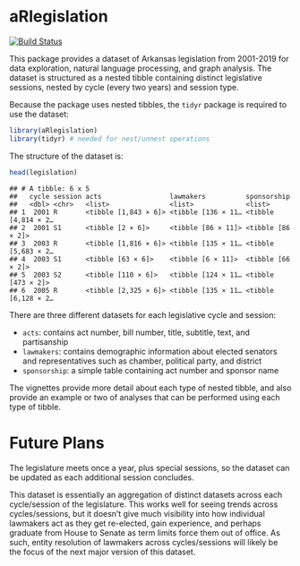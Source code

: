 
# aRlegislation

[![Build
Status](https://travis-ci.com/titaniumtroop/aRlegislation.svg?branch=master)](https://travis-ci.com/titaniumtroop/aRlegislation)

This package provides a dataset of Arkansas legislation from 2001-2019
for data exploration, natural language processing, and graph analysis.
The dataset is structured as a nested tibble containing distinct
legislative sessions, nested by cycle (every two years) and session
type.

Because the package uses nested tibbles, the `tidyr` package is required
to use the dataset:

``` r
library(aRlegislation)
library(tidyr) # needed for nest/unnest operations
```

The structure of the dataset is:

``` r
head(legislation)
```

    ## # A tibble: 6 x 5
    ##   cycle session acts                 lawmakers          sponsorship        
    ##   <dbl> <chr>   <list>               <list>             <list>             
    ## 1  2001 R       <tibble [1,843 × 6]> <tibble [136 × 11… <tibble [4,814 × 2…
    ## 2  2001 S1      <tibble [2 × 6]>     <tibble [86 × 11]> <tibble [86 × 2]>  
    ## 3  2003 R       <tibble [1,816 × 6]> <tibble [135 × 11… <tibble [5,683 × 2…
    ## 4  2003 S1      <tibble [63 × 6]>    <tibble [6 × 11]>  <tibble [66 × 2]>  
    ## 5  2003 S2      <tibble [110 × 6]>   <tibble [124 × 11… <tibble [473 × 2]> 
    ## 6  2005 R       <tibble [2,325 × 6]> <tibble [135 × 11… <tibble [6,128 × 2…

There are three different datasets for each legislative cycle and
session:

  - `acts`: contains act number, bill number, title, subtitle, text, and
    partisanship
  - `lawmakers`: contains demographic information about elected senators
    and representatives such as chamber, political party, and district
  - `sponsorship`: a simple table containing act number and sponsor name

The vignettes provide more detail about each type of nested tibble, and
also provide an example or two of analyses that can be performed using
each type of tibble.

# Future Plans

The legislature meets once a year, plus special sessions, so the dataset
can be updated as each additional session concludes.

This dataset is essentially an aggregation of distinct datasets across
each cycle/session of the legislature. This works well for seeing trends
across cycles/sessions, but it doesn’t give much visibility into how
individual lawmakers act as they get re-elected, gain experience, and
perhaps graduate from House to Senate as term limits force them out of
office. As such, entity resolution of lawmakers across cycles/sessions
will likely be the focus of the next major version of this dataset.
